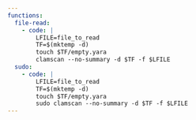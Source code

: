 ```yaml
---
functions:
  file-read:
    - code: |
        LFILE=file_to_read
        TF=$(mktemp -d)
        touch $TF/empty.yara
        clamscan --no-summary -d $TF -f $LFILE
  sudo:
    - code: |
        LFILE=file_to_read
        TF=$(mktemp -d)
        touch $TF/empty.yara
        sudo clamscan --no-summary -d $TF -f $LFILE
---
```


